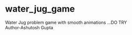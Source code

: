 # water_jug_game
Water Jug problem game with smooth animations ...DO TRY
<br>
Author-Ashutosh Gupta
